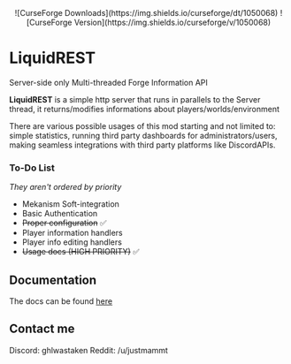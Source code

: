 <div align="center">![CurseForge Downloads](https://img.shields.io/curseforge/dt/1050068) ![CurseForge Version](https://img.shields.io/curseforge/v/1050068)</div>


# LiquidREST  
Server-side only Multi-threaded Forge Information API   

**LiquidREST** is a simple http server that runs in parallels to the Server thread, it returns/modifies informations about players/worlds/environment  
  
There are various possible usages of this mod starting and not limited to: simple statistics, running third party dashboards for administrators/users, making seamless integrations with third party platforms like DiscordAPIs.  
  
### To-Do List  
_They aren't ordered by priority_  
  
- Mekanism Soft-integration  
- Basic Authentication  
- ~~Proper configuration~~  ✅
- Player information handlers  
- Player info editing handlers  
- ~~Usage docs (HIGH PRIORITY)~~ ✅

## Documentation
The docs can be found [here](https://liquidrest.fanilla.cloud)
## Contact me
Discord: ghlwastaken
Reddit: /u/justmammt
